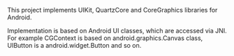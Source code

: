 This project implements UIKit, QuartzCore and CoreGraphics libraries for Android.

Implementation is based on Android UI classes, which are accessed via JNI. For example CGContext is based on android.graphics.Canvas class, UIButton is a android.widget.Button and so on.
